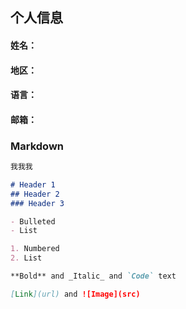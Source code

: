 ## 个人信息
#### 姓名：
#### 地区：
#### 语言：
#### 邮箱：
#### 
### Markdown



```markdown
我我我

# Header 1
## Header 2
### Header 3

- Bulleted
- List

1. Numbered
2. List

**Bold** and _Italic_ and `Code` text

[Link](url) and ![Image](src)
```
